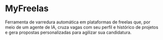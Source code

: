 # MyFreelas
Ferramenta de varredura automática em plataformas de freelas que, por meio de um agente de IA, cruza vagas com seu perfil e histórico de projetos e gera propostas personalizadas para agilizar sua candidatura.
